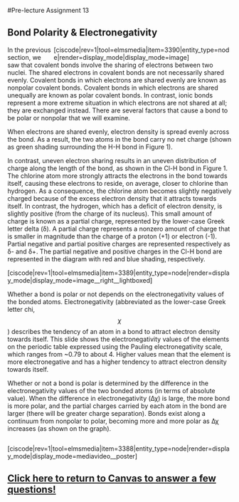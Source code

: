
<div style="float:right;margin:auto"><ebook-button title="Electronegativity" link="https://genchem.science.psu.edu/07-1-electronegativity"></ebook-button></div>

<div style="float:right;margin:auto"><ebook-button title="Bond dipoles" link="https://genchem.science.psu.edu/07-2-bond-dipoles"></ebook-button></div>

#Pre-lecture Assignment 13




## Bond Polarity & Electronegativity

<div style="float:right;max-width:400px;margin:auto">
[ciscode|rev=1|tool=elmsmedia|item=3390|entity_type=node|render=display_mode|display_mode=image]</div>

In the previous section, we saw that covalent bonds involve the sharing of electrons between two nuclei. The shared electrons in covalent bonds are not necessarily shared evenly. Covalent bonds in which electrons are shared evenly are known as nonpolar covalent bonds. Covalent bonds in which electrons are shared unequally are known as polar covalent bonds. In contrast, ionic bonds represent a more extreme situation in which electrons are not shared at all; they are exchanged instead. There are several factors that cause a bond to be polar or nonpolar that we will examine.




When electrons are shared evenly, electron density is spread evenly across the bond. As a result, the two atoms in the bond carry no net charge (shown as green shading surrounding the H-H bond in Figure 1).

In contrast, uneven electron sharing results in an uneven distribution of charge along the length of the bond, as shown in the Cl-H bond in Figure 1. The chlorine atom more strongly attracts the electrons in the bond towards itself, causing these electrons to reside, on average, closer to chlorine than hydrogen. As a consequence, the chlorine atom becomes slightly negatively charged because of the excess electron density that it attracts towards itself. In contrast, the hydrogen, which has a deficit of electron density, is slightly positive (from the charge of its nucleus). This small amount of charge is known as a partial charge, represented by the lower-case Greek letter delta (δ). A partial charge represents a nonzero amount of charge that is smaller in magnitude than the charge of a proton (+1) or electron (-1). Partial negative and partial positive charges are represented respectively as δ- and δ+. The partial negative and positive charges in the Cl-H bond are represented in the diagram with red and blue shading, respectively.

[ciscode|rev=1|tool=elmsmedia|item=3389|entity_type=node|render=display_mode|display_mode=image__right__lightboxed]

Whether a bond is polar or not depends on the electronegativity values of the bonded atoms. Electronegativity (abbreviated as the lower-case Greek letter chi, $$\chi$$) describes the tendency of an atom in a bond to attract electron density towards itself. This slide shows the electronegativity values of the elements on the periodic table expressed using the Pauling electronegativity scale, which ranges from ~0.79 to about 4. Higher values mean that the element is more electronegative and has a higher tendency to attract electron density towards itself.


Whether or not a bond is polar is determined by the difference in the electronegativity values of the two bonded atoms (in terms of absolute value). When the difference in electronegativity (Δχ) is large, the more bond is more polar, and the partial charges carried by each atom in the bond are larger (there will be greater charge separation). Bonds exist along a continuum from nonpolar to polar, becoming more and more polar as Δχ increases (as shown on the graph).

<div class="spacer" style="display:block;overflow:hidden;width:100%;"></div>

[ciscode|rev=1|tool=elmsmedia|item=3388|entity_type=node|render=display_mode|display_mode=mediavideo__poster]


## [Click here to return to Canvas to answer a few questions!](https://psu.instructure.com/courses/1881362/quizzes/3322140)





